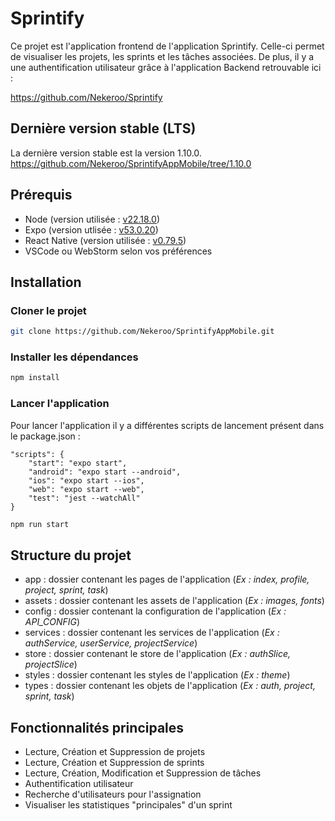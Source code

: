 # Sprintify 

Ce projet est l'application frontend de l'application Sprintify. Celle-ci permet de visualiser les projets, les sprints et les tâches associées. De plus, il y a une authentification utilisateur grâce à l'application Backend retrouvable ici : 

https://github.com/Nekeroo/Sprintify

## Dernière version stable (LTS)

La dernière version stable est la version 1.10.0.
https://github.com/Nekeroo/SprintifyAppMobile/tree/1.10.0

## Prérequis 

- Node (version utilisée : [v22.18.0](https://nodejs.org/en/blog/release/v22.18.0))
- Expo (version utlisée : [v53.0.20](https://www.npmjs.com/package/expo/v/53.0.20?activeTab=versions))
- React Native (version utilisée : [v0.79.5](https://www.npmjs.com/package/react-native/v/0.79.5?activeTab=versions))
- VSCode ou WebStorm selon vos préférences

## Installation 

### Cloner le projet 

```bash
git clone https://github.com/Nekeroo/SprintifyAppMobile.git
```

### Installer les dépendances 

```bash
npm install
```

### Lancer l'application 

Pour lancer l'application il y a différentes scripts de lancement présent dans le package.json : 

```text
"scripts": {
    "start": "expo start",
    "android": "expo start --android",
    "ios": "expo start --ios",
    "web": "expo start --web",
    "test": "jest --watchAll"
}
```

```bash
npm run start
```

## Structure du projet 

* app : dossier contenant les pages de l'application (*Ex : index, profile, project, sprint, task*)
* assets : dossier contenant les assets de l'application (*Ex : images, fonts*)
* config : dossier contenant la configuration de l'application (*Ex : API_CONFIG*)
* services : dossier contenant les services de l'application (*Ex : authService, userService, projectService*)
* store : dossier contenant le store de l'application (*Ex : authSlice, projectSlice*)
* styles : dossier contenant les styles de l'application (*Ex : theme*)
* types : dossier contenant les objets de l'application (*Ex : auth, project, sprint, task*)

## Fonctionnalités principales 

* Lecture, Création et Suppression de projets
* Lecture, Création et Suppression de sprints
* Lecture, Création, Modification et Suppression de tâches
* Authentification utilisateur
* Recherche d'utilisateurs pour l'assignation
* Visualiser les statistiques "principales" d'un sprint
